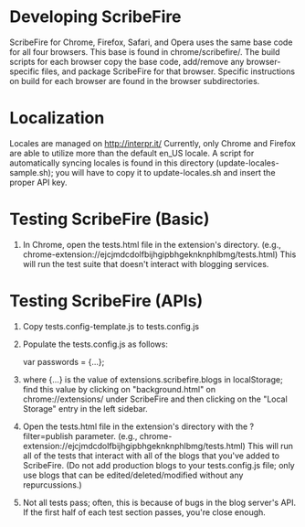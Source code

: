Developing ScribeFire
=====================
ScribeFire for Chrome, Firefox, Safari, and Opera uses the same base code for all four browsers. This base is found in chrome/scribefire/.  The build scripts for each browser copy the base code, add/remove any browser-specific files, and package ScribeFire for that browser.  Specific instructions on build for each browser are found in the browser subdirectories.

Localization
============
Locales are managed on http://interpr.it/  Currently, only Chrome and Firefox are able to utilize more than the default en_US locale.  A script for automatically syncing locales is found in this directory (update-locales-sample.sh); you will have to copy it to update-locales.sh and insert the proper API key.

Testing ScribeFire (Basic)
==========================
1. In Chrome, open the tests.html file in the extension's directory. (e.g., chrome-extension://ejcjmdcdolfbijhgipbhgeknknphlbmg/tests.html) This will run the test suite that doesn't interact with blogging services.

Testing ScribeFire (APIs)
=========================
1. Copy tests.config-template.js to tests.config.js
1. Populate the tests.config.js as follows:

    var passwords = {...};

1. where {...} is the value of extensions.scribefire.blogs in localStorage; find this value by clicking on "background.html" on chrome://extensions/ under ScribeFire and then clicking on the "Local Storage" entry in the left sidebar.
1. Open the tests.html file in the extension's directory with the ?filter=publish parameter. (e.g., chrome-extension://ejcjmdcdolfbijhgipbhgeknknphlbmg/tests.html) This will run all of the tests that interact with all of the blogs that you've added to ScribeFire. (Do not add production blogs to your tests.config.js file; only use blogs that can be edited/deleted/modified without any repurcussions.)
1. Not all tests pass; often, this is because of bugs in the blog server's API.  If the first half of each test section passes, you're close enough.